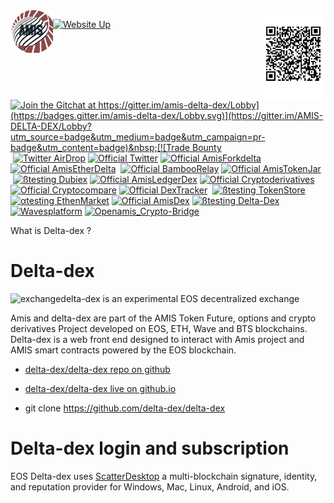 <img align="left" src="https://raw.githubusercontent.com/amisolution/ERC20-AMIS/master/amis-logo3.png" alt="amis-logo3"/>
<img align="right" src="https://raw.githubusercontent.com/amisolution/ERC20-AMIS/master/images/AMIS-QRCODE.png" alt="AMIS-QRCODE" width="100"/>

[![Website Up](https://img.shields.io/badge/website-up-green.svg)](http://erc20-amis.amisolution.net/)&nbsp;
[![Join the Gitchat at https://gitter.im/amis-delta-dex/Lobby](https://badges.gitter.im/amis-delta-dex/Lobby.svg)](https://gitter.im/AMIS-DELTA-DEX/Lobby?utm_source=badge&utm_medium=badge&utm_campaign=pr-badge&utm_content=badge)&nbsp;[![Trade Bounty](https://img.shields.io/badge/trade-bounty-orange.svg)](https://github.com/amisolution/ERC20-AMIS/issues/)&nbsp;[![Twitter AirDrop](https://img.shields.io/badge/Twitter-Airdrop-red.svg)](https://twitter.com/AMIStoken_ERC20)&nbsp;[![Official Twitter](https://img.shields.io/badge/official-twitter-brightgreen.svg)](https://twitter.com/amis_erc20)&nbsp;[![Official AmisForkdelta](https://img.shields.io/badge/official-forkdelta-brightgreen.svg)](https://forkdelta.app/#!/trade/0x949bed886c739f1a3273629b3320db0c5024c719-ETH)
&nbsp;[![Official AmisEtherDelta](https://img.shields.io/badge/official-etherdelta-brightgreen.svg)](https://etherdelta.com/#0x949bed886c739f1a3273629b3320db0c5024c719-ETH)
&nbsp;[![Official BambooRelay](https://img.shields.io/badge/official-bamboorelay-brightgreen.svg)](https://bamboorelay.com/trade/AMIS-WETH)&nbsp;[![Official AmisTokenJar](https://img.shields.io/badge/official-tokenjar-brightgreen.svg)](https://tokenjar.io/amis)
&nbsp;[![ßtesting Dubiex](https://img.shields.io/badge/ßtesting-dubiex-yellow.svg)](https://dubiex.com/AMIS/ETH)&nbsp;[![Official AmisLedgerDex](https://img.shields.io/badge/official-ledgerdex-1330e3.svg)](https://app.ledgerdex.com/#/app/orders/maker-taker/AMIS/0x949bed886c739f1a3273629b3320db0c5024c719/WETH/0xc02aaa39b223fe8d0a0e5c4f27ead9083c756cc2
)&nbsp;[![Official Cryptoderivatives](https://img.shields.io/badge/official-cryptoderivatives-4330e7.svg)](https://cryptoderivatives.market/token/AMIS)&nbsp;[![Official Cryptocompare](https://img.shields.io/badge/official-cryptocompare-brightgreen.svg)](https://www.cryptocompare.com/coins/amis)&nbsp;[![Official DexTracker](https://img.shields.io/badge/official-dextracker-brightgreen.svg)](https://etherscan.io/dextracker?filter=&q=AMIS)
&nbsp;[![ßtesting TokenStore](https://img.shields.io/badge/ßtesting-TokenStore-yellow.svg)](https://token.store/trade/0x949bed886c739f1a3273629b3320db0c5024c719)
&nbsp;[![αtesting EthenMarket](https://img.shields.io/badge/αtesting-ethenmarket-lightgrey.svg)](https://ethen.market/949bed886c739f1a3273629b3320db0c5024c719)&nbsp;[![Official AmisDex](https://img.shields.io/badge/amisdex-lightblue.svg)](https://amisdex.github.io/amis-exchange-www)&nbsp;[![ßtesting Delta-Dex](https://img.shields.io/badge/ßtesting-deltadex-lightblue.svg)](https://delta-dex.github.io/delta-dex)&nbsp;[![Wavesplatform](https://img.shields.io/badge/ßtesting-wavesplatform-lightblue.svg)](https://beta.wavesplatform.com/market/AMIS_WAVES)&nbsp;[![Openamis_Crypto-Bridge](https://img.shields.io/badge/openamis-crypto-bridge-1330e3.svg)](https://wallet.crypto-bridge.org/market/OPENAMIS_BTC)


What is Delta-dex ?

# Delta-dex

delta-dex is an experimental EOS decentralized exchange
<img align="left" src="https://raw.githubusercontent.com/delta-dex/delta-dex/master/assets/img/exchange.png" alt="exchange"/>

Amis and delta-dex are part of the AMIS Token Future, options and crypto derivatives Project developed on EOS, ETH, Wave and BTS blockchains.
Delta-dex is a web front end designed to interact with Amis project and AMIS smart contracts powered by the EOS blockchain.

- [delta-dex/delta-dex repo on github](https://github.com/delta-dex/delta-dex/)
- [delta-dex/delta-dex live on github.io](https://delta-dex.github.io/delta-dex/)

- git clone https://github.com/delta-dex/delta-dex

# Delta-dex login and subscription

EOS Delta-dex uses [ScatterDesktop](https://github.com/getscatter/ScatterDesktop) a multi-blockchain signature, identity, and reputation provider for Windows, Mac, Linux, Android, and iOS.

